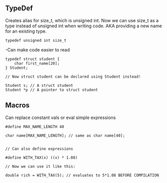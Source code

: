 


## TypeDef

Creates alias for size_t, which is unsigned int. Now we can use size_t as a type instead of
unsigned int when writing code. AKA providing a new name for an existing type.

`typedef unsigned int size_t`

-Can make code easier to read

    typedef struct student {
        char first_name[20];
    } Student;

    // Now struct student can be declared using Student instead!

    Student s; // A struct student
    Student *p // A pointer to struct student

    

## Macros

Can replace constant vals or eval simple expressions

    #define MAX_NAME_LENGTH 40

    char name[MAX_NAME_LENGTH]; // same as char name[40];


    // Can also define expressions

    #define WITH_TAX(x) ((x) * 1.08)

    // Now we can use it like this:

    double rich = WITH_TAX(5); // evaluates to 5*1.08 BEFORE COMPILATION
